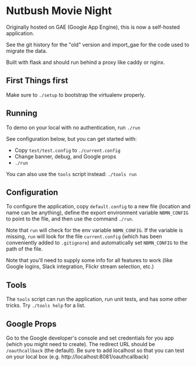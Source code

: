 # Nutbush Movie Night

Originally hosted on GAE (Google App Engine), this is now a self-hosted
application.

See the git history for the "old" version and import_gae for the code used
to migrate the data.

Built with flask and should run behind a proxy like caddy or nginx.

## First Things first

Make sure to `./setup` to bootstrap the virtualenv properly.

## Running

To demo on your local with no authentication, run `./run`

See configuration below, but you can get started with:

* Copy `test/test.config` to `./current.config`
* Change banner, debug, and Google props
* `./run`

You can also use the `tools` script instead: `./tools run`

## Configuration

To configure the application, copy `default.config` to a new file (location
and name can be anything), define the export environment variable
`NBMN_CONFIG` to point to the file, and then use the command `./run`.

Note that `run` will check for the env variable `NBMN_CONFIG`. If the
variable is missing, `run` will look for the file `current.config` (which has
been conveniently added to `.gitignore`) and automatically set `NBMN_CONFIG`
to the path of the file.

Note that you'll need to supply some info for all features to work (like Google
logins, Slack integration, Flickr stream selection, etc.)

## Tools

The `tools` script can run the application, run unit tests, and has some other
tricks. Try `./tools help` for a list.

## Google Props

Go to the Google developer's console and set credentials for you app (which
you might need to create). The redirect URL should be `/oauthcallback` (the
default). Be sure to add localhost so that you can test on your local box
(e.g. http://localhost:8081/oauthcallback)
